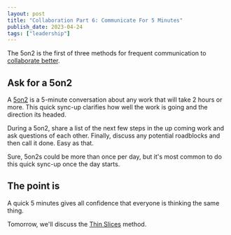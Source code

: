```yaml
---
layout: post
title: "Collaboration Part 6: Communicate For 5 Minutes"
publish_date: 2023-04-24
tags: ["leadership"]
---
```


The 5on2 is the first of three methods for frequent communication to [collaborate better](/collaborative-superpowers).

## Ask for a 5on2

A [5on2](/glossary#5on2) is a 5-minute conversation about any work that will take 2 hours or more. This quick sync-up clarifies how well the work is going and the direction its headed.

During a 5on2, share a list of the next few steps in the up coming work and ask questions of each other. Finally, discuss any potential roadblocks and then call it done. Easy as that.

Sure, 5on2s could be more than once per day, but it's most common to do this quick sync-up once the day starts.

## The point is

A quick 5 minutes gives all confidence that everyone is thinking the same thing.

Tomorrow, we'll discuss the [Thin Slices](/thin-slices) method.
